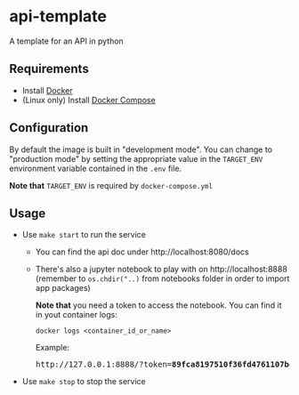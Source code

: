 # api-template
A template for an API in python

## Requirements
- Install [Docker](https://docs.docker.com/get-docker/)
- (Linux only) Install [Docker Compose](https://docs.docker.com/compose/install/)

## Configuration
By default the image is built in "development mode". You can change to "production mode" by setting the appropriate value in the `TARGET_ENV` environment variable contained in the `.env` file.

**Note that** `TARGET_ENV` is required by `docker-compose.yml`

## Usage
* Use `make start` to run the service
    * You can find the api doc under http://localhost:8080/docs
    * There's also a jupyter notebook to play with on http://localhost:8888 (remember to `os.chdir("..)` from notebooks folder in order to import app packages)
      
      **Note that** you need a token to access the notebook. You can find it in yout container logs:
      ```    
      docker logs <container_id_or_name>
      ```
      Example:
      <pre>
      http://127.0.0.1:8888/?token=<b>89fca8197510f36fd4761107bd0bc9539a88ff6dd536b9b8</b>
      </pre>
      
* Use `make stop` to stop the service
